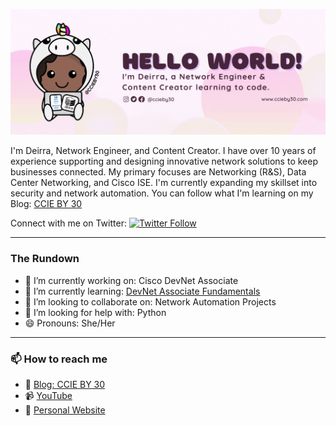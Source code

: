 ![grab-landing-page](https://github.com/ccieby30/ccieby30/blob/main/GitHub%20Banner.gif)

I'm Deirra, Network Engineer, and Content Creator. I have over 10 years of experience supporting and designing innovative network solutions to keep businesses connected. My primary focuses are Networking (R&S), Data Center Networking, and Cisco ISE. I'm currently expanding my skillset into security and network automation. You can follow what I'm learning on my Blog: [CCIE BY 30](https://www.ccieby30.com)

Connect with me on Twitter: [![Twitter Follow](https://img.shields.io/twitter/follow/ccieby30?style=social)](https://twitter.com/ccieby30)

---

### The Rundown
- 🔭 I’m currently working on: Cisco DevNet Associate
- 🌱 I’m currently learning: [DevNet Associate Fundamentals](https://developer.cisco.com/certification/fundamentals/)
- 👯 I’m looking to collaborate on: Network Automation Projects
- 🤔 I’m looking for help with: Python
- 😄 Pronouns: She/Her

---
### 📫 How to reach me
- :page_with_curl: [Blog: CCIE BY 30](https://www.ccieby30.com)
- :video_camera: [YouTube](https://www.youtube.com/c/ccieby30)
- :crown: [Personal Website](https://www.deirrajfootman.com/)

